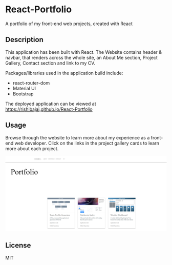# React-Portfolio

A portfolio of my front-end web projects, created with React

## Description

This application has been built with React.
The Website contains header & navbar, that renders across the whole site, an About Me section, Project Gallery, Contact section and link to my CV.

Packages/libraries used in the application build include:

- react-router-dom
- Material UI
- Bootstrap

The deployed application can be viewed at <https://rishibajaj.github.io/React-Portfolio>

## Usage

Browse through the website to learn more about my experience as a front-end web developer. Click on the links in the project gallery cards to learn more about each project.

![Rishi's React Portfolio](src/utils/React_Portfolio_Screenshot.png)

## License

MIT
